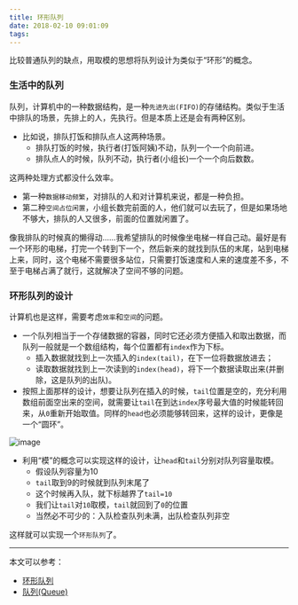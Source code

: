 ```yaml
---
title: 环形队列
date: 2018-02-10 09:01:09
tags: 
---
```

比较普通队列的缺点，用取模的思想将队列设计为类似于“环形”的概念。
<!-- more -->
### 生活中的队列
队列，计算机中的一种数据结构，是一种`先进先出(FIFO)`的存储结构。类似于生活中排队的场景，先排上的人，先执行。但是本质上还是会有两种区别。
- 比如说，排队打饭和排队点人这两种场景。
  - 排队打饭的时候，执行者(打饭阿姨)不动，队列一个一个向前进。
  - 排队点人的时候，队列不动，执行者(小组长)一个一个向后数数。

这两种处理方式都没什么效率。
- 第一种`数据移动频繁`，对排队的人和对计算机来说，都是一种负担。
- 第二种`空间占位闲置`，小组长数完前面的人，他们就可以去玩了，但是如果场地不够大，排队的人又很多，前面的位置就闲置了。

像我排队的时候真的懒得动……我希望排队的时候像坐电梯一样自己动。最好是有一个环形的电梯，打完一个转到下一个，然后新来的就找到队伍的末尾，站到电梯上来，同时，这个电梯不需要很多站位，只需要打饭速度和人来的速度差不多，不至于电梯占满了就行，这就解决了空间不够的问题。

### 环形队列的设计
计算机也是这样，需要考虑`效率`和`空间`的问题。
- 一个队列相当于一个存储数据的容器，同时它还必须方便插入和取出数据，而队列一般就是一个数组结构，每个位置都有`index`作为下标。
  - 插入数据就找到上一次插入的`index(tail)`，在下一位将数据放进去；
  - 读取数据就找到上一次读到的`index(head)`，将下一个数据读取出来(并删除，这是队列的出队)。
- 按照上面那样的设计，想要让队列在插入的时候，`tail`位置是空的，充分利用数组前面空出来的空间，就需要让`tail`在到达`index`序号最大值的时候能转回来，从`0`重新开始取值。同样的`head`也必须能够转回来，这样的设计，更像是一个“圆环”。

![image](/images/2018-02-09/1518163037403.jpg)

- 利用“模”的概念可以实现这样的设计，让`head`和`tail`分别对队列容量取模。
  - 假设队列容量为10
  - `tail`取到9的时候就到队列末尾了
  - 这个时候再入队，就下标越界了`tail=10`
  - 我们让`tail`对`10`取模，`tail`就回到了`0`的位置
  - 当然必不可少的：入队检查队列未满，出队检查队列非空

这样就可以实现一个`环形队列`了。

---
本文可以参考：
- [环形队列](http://blog.csdn.net/sherilindas/article/details/51927406)
- [队列(Queue)](http://blog.csdn.net/dengpei187/article/details/51880491)
